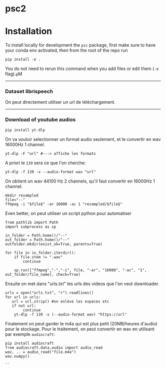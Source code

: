# psc2

# Installation

To install locally for development the `psc` package, first make
sure to have your conda env activated, then from the root of the repo run
```
pip install -e .
```

You do not need to rerun this command when you add files or edit them (`-e` flag).µM

----
### Dataset librispeech

On peut directement utiliser un url de téléchargement.

----

### Download of youtube audios

```
pip install yt-dlp
```
On va vouloir selectionner un format audio seulement, et le convertir en wav 16000Hz 1 channel. 

```
yt-dlp -F "url" #---> affiche les formats 
```

A priori le `139` sera ce que l'on cherche:

```
yt-dlp -f 139 -x --audio-format wav "url" 
```

On obtient un wav 44100 Hz 2 channels, qu'il faut convertir en 16000Hz 1 channel. 

```
mkdir resampled
file="--"
ffmpeg -i "$file$" -ar 16000 -ac 1 "resampled/$file$"
```

Even better, on peut utiliser un script python pour automatiser

```
from pathlib import Path
import subprocess as sp

in_folder = Path.home()/"--"
out_folder = Path.home()/"--"
outfolder.mkdir(exist_ok=True, parents=True)

for file in in_folder.iterdir():
    if file.stem != ".wav"
        continue

    sp.run(["ffmpeg","-","-i", file, "-ar", "16000", "-ac", "1", out_folder/file_name], check=True)
```

Ensuite on met dans "urls.txt" les urls des videos que l'on veut downloader. 

```
urls = open("urls.txt", "r").readlines()
for url in urls:
   url = url.strip() #on enlève les espaces etc
   if not url:
        continue
    yt-dlp -f 139 -x (--audio-format wav) "https://url"
```

Finalement on peut garder le m4a qui est plus petit (20MB/heures d'audio) pour le stockage. Pour le traitement, on peut convertir en wav en utilisant par exemple `audiocraft`:

```
pip install audiocraft
from audiocraft.data.audio import audio_read
wav, .. = audio_read("file.m4a")
wav.numpy()

``
